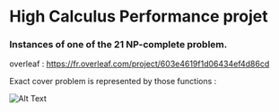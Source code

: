 # High Calculus Performance projet

### Instances of one of the 21 NP-complete problem.

overleaf : https://fr.overleaf.com/project/603e4619f1d06434ef4d86cd

Exact cover problem is represented by those functions : 

![Alt Text](https://github.com/Aissam08/Tetris/blob/main/Help_func_visu.jpg)
